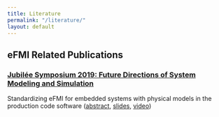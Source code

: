 ```yaml
---
title: Literature
permalink: "/literature/"
layout: default
---
```


## eFMI Related Publications

### [Jubilée Symposium 2019: Future Directions of System Modeling and Simulation](https://modelica.github.io/Symposium2019/program.html)

Standardizing eFMI for embedded systems with physical models in the production code software
([abstract](https://modelica.github.io/Symposium2019/abstracts/lenord.html),
 [slides](https://modelica.github.io/Symposium2019/slides/jubilee-symposium-2019-slides-lenord.pdf),
 [video](https://youtu.be/SljwTeDRg2M))
 

